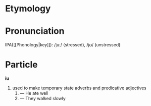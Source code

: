 # Etymology
# Pronunciation
IPA([[Phonology|key]]): /juː/ (stressed), /jʊ/ (unstressed)
# Particle
**iu**
1. used to make temporary state adverbs and predicative adjectives
	1. — He ate well
	2. — They walked slowly